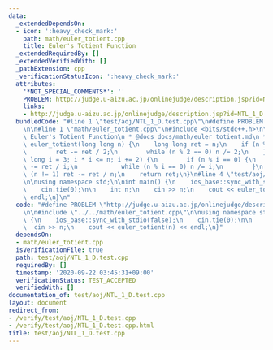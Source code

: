 ```yaml
---
data:
  _extendedDependsOn:
  - icon: ':heavy_check_mark:'
    path: math/euler_totient.cpp
    title: Euler's Totient Function
  _extendedRequiredBy: []
  _extendedVerifiedWith: []
  _pathExtension: cpp
  _verificationStatusIcon: ':heavy_check_mark:'
  attributes:
    '*NOT_SPECIAL_COMMENTS*': ''
    PROBLEM: http://judge.u-aizu.ac.jp/onlinejudge/description.jsp?id=NTL_1_D
    links:
    - http://judge.u-aizu.ac.jp/onlinejudge/description.jsp?id=NTL_1_D
  bundledCode: "#line 1 \"test/aoj/NTL_1_D.test.cpp\"\n#define PROBLEM \"http://judge.u-aizu.ac.jp/onlinejudge/description.jsp?id=NTL_1_D\"\
    \n\n#line 1 \"math/euler_totient.cpp\"\n#include <bits/stdc++.h>\n\n/*\n * @brief\
    \ Euler's Totient Function\n * @docs docs/math/euler_totient.md\n */\nlong long\
    \ euler_totient(long long n) {\n    long long ret = n;\n    if (n % 2 == 0) {\n\
    \        ret -= ret / 2;\n        while (n % 2 == 0) n /= 2;\n    }\n    for (long\
    \ long i = 3; i * i <= n; i += 2) {\n        if (n % i == 0) {\n            ret\
    \ -= ret / i;\n            while (n % i == 0) n /= i;\n        }\n    }\n    if\
    \ (n != 1) ret -= ret / n;\n    return ret;\n}\n#line 4 \"test/aoj/NTL_1_D.test.cpp\"\
    \n\nusing namespace std;\n\nint main() {\n    ios_base::sync_with_stdio(false);\n\
    \    cin.tie(0);\n\n    int n;\n    cin >> n;\n    cout << euler_totient(n) <<\
    \ endl;\n}\n"
  code: "#define PROBLEM \"http://judge.u-aizu.ac.jp/onlinejudge/description.jsp?id=NTL_1_D\"\
    \n\n#include \"../../math/euler_totient.cpp\"\n\nusing namespace std;\n\nint main()\
    \ {\n    ios_base::sync_with_stdio(false);\n    cin.tie(0);\n\n    int n;\n  \
    \  cin >> n;\n    cout << euler_totient(n) << endl;\n}"
  dependsOn:
  - math/euler_totient.cpp
  isVerificationFile: true
  path: test/aoj/NTL_1_D.test.cpp
  requiredBy: []
  timestamp: '2020-09-22 03:45:31+09:00'
  verificationStatus: TEST_ACCEPTED
  verifiedWith: []
documentation_of: test/aoj/NTL_1_D.test.cpp
layout: document
redirect_from:
- /verify/test/aoj/NTL_1_D.test.cpp
- /verify/test/aoj/NTL_1_D.test.cpp.html
title: test/aoj/NTL_1_D.test.cpp
---
```

